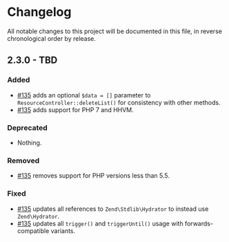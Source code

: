 # Changelog

All notable changes to this project will be documented in this file, in reverse chronological order by release.

## 2.3.0 - TBD

### Added

- [#135](https://github.com/phly/PhlyRestfully/pull/135) adds an optional
  `$data = []` parameter to `ResourceController::deleteList()` for consistency
  with other methods.
- [#135](https://github.com/phly/PhlyRestfully/pull/135) adds support for PHP 7
  and HHVM.

### Deprecated

- Nothing.

### Removed

- [#135](https://github.com/phly/PhlyRestfully/pull/135) removes support for PHP
  versions less than 5.5.

### Fixed

- [#135](https://github.com/phly/PhlyRestfully/pull/135) updates all references
  to `Zend\Stdlib\Hydrator` to instead use `Zend\Hydrator`.
- [#135](https://github.com/phly/PhlyRestfully/pull/135) updates all
  `trigger()` and `triggerUntil()` usage with forwards-compatible variants.
